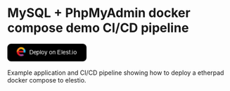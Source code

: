 # MySQL + PhpMyAdmin docker compose demo CI/CD pipeline


<a href="https://dash.elest.io/deploy?source=cicd&social=dockerCompose&url=https://github.com/elestio-examples/mariadb"><img src="deploy-on-elestio.png" alt="Deploy on Elest.io" width="180px" /></a>

Example application and CI/CD pipeline showing how to deploy a etherpad docker compose to elestio.



